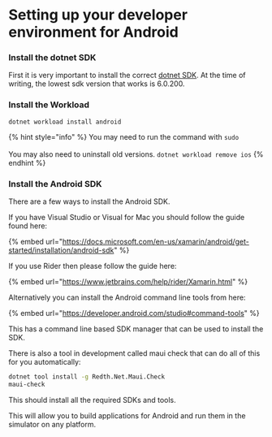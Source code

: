 # Setting up your developer environment for Android

### Install the dotnet SDK

First it is very important to install the correct [dotnet SDK](https://dotnet.microsoft.com/en-us/download/dotnet/6.0). At the time of writing, the lowest sdk version that works is 6.0.200.

### Install the Workload

```
dotnet workload install android
```

{% hint style="info" %}
You may need to run the command with `sudo`\
\
You may also need to uninstall old versions. `dotnet workload remove ios`
{% endhint %}

### Install the Android SDK

There are a few ways to install the Android SDK.

If you have Visual Studio or Visual for Mac you should follow the guide found here:

{% embed url="https://docs.microsoft.com/en-us/xamarin/android/get-started/installation/android-sdk" %}

If you use Rider then please follow the guide here:

{% embed url="https://www.jetbrains.com/help/rider/Xamarin.html" %}

Alternatively you can install the Android command line tools from here:&#x20;

{% embed url="https://developer.android.com/studio#command-tools" %}

This has a command line based SDK manager that can be used to install the SDK.

There is also a tool in development called maui check that can do all of this for you automatically:

```bash
dotnet tool install -g Redth.Net.Maui.Check
maui-check
```

This should install all the required SDKs and tools.



This will allow you to build applications for Android and run them in the simulator on any platform.
